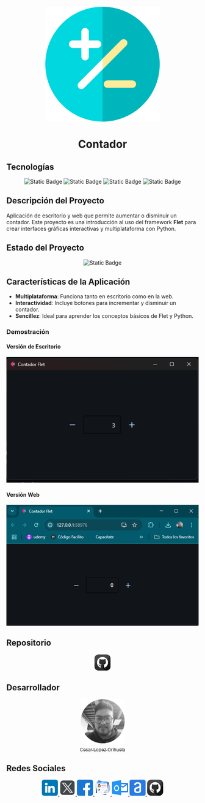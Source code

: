 <!-- Imagen de la aplicación centrada -->
<p align="center">
  <img src="./img/matematicas.png" width="300">
</p>

<!-- Nombre de la aplicación -->
<h1 align="center">Contador</h1>

<!-- Programas y tecnologías utilizadas -->

## Tecnologías

<section align="center">

![Static Badge](https://img.shields.io/badge/LENGUAJE-PYTHON-yellow)
![Static Badge](https://img.shields.io/badge/FRAMEWORK-FLET-magenta)
![Static Badge](https://img.shields.io/badge/PYTHON-3.12-red)
![Static Badge](https://img.shields.io/badge/IDE-VSC-blue)

</section>

## Descripción del Proyecto

Aplicación de escritorio y web que permite aumentar o disminuir un contador. Este proyecto es una introducción al uso del framework **Flet** para crear interfaces gráficas interactivas y multiplataforma con Python.

## Estado del Proyecto

<section align="center">

![Static Badge](https://img.shields.io/badge/ESTATUS-FINALIZADO-green)

</section>

## Características de la Aplicación

- **Multiplataforma**: Funciona tanto en escritorio como en la web.
- **Interactividad**: Incluye botones para incrementar y disminuir un contador.
- **Sencillez**: Ideal para aprender los conceptos básicos de Flet y Python.

### Demostración

#### Versión de Escritorio

![alt text](img/image.png)

#### Versión Web

![alt text](img/image1.png)

## Repositorio

<section align="center">

<a href="https://github.com/Chinicuil87/Python/tree/main/flet/contador">
  <img src="../../img/github.png" alt="icono github" style="width:42px;height:42px;">
</a>

</section>

## Desarrollador

<section align="center">

[<img src="../../img/chinicuil.png" width=115><br><sub>Cesar Lopez Orihuela</sub>](https://github.com/Chinicuil87)

</section>

## Redes Sociales

<section align="center">

<a href="https://www.linkedin.com/in/cesar-lopez-orihuela-796b82271/">
  <img src="../../img/linkedin.png" alt="icono linkedin" style="width:42px;height:42px;">
</a>
<a href="https://twitter.com/Cesar_22_">
  <img src="../../img/logotipos.png" alt="icono twitter" style="width:42px;height:42px;">
</a>
<a href="https://www.facebook.com/23.Cesar">
  <img src="../../img/facebook.png" alt="icono facebook" style="width:42px;height:42px;">
</a>
<a href="https://clopez.info/">
  <img src="../../img/cv.png" alt="icono mi pagina" style="width:42px;height:42px;">
</a>
<a href="mailto:clopezorihuela@hotmail.com">
  <img src="../../img/panorama.png" alt="icono correo electrónico" style="width:42px;height:42px;">
</a>
<a href="https://app.aluracursos.com/user/clopezorihuela">
  <img src="../../img/alura.png" alt="icono alura" style="width:42px;height:42px;">
</a>
<a href="https://github.com/Chinicuil87">
  <img src="../../img/github.png" alt="icono github" style="width:42px;height:42px;">
</a>

</section>

